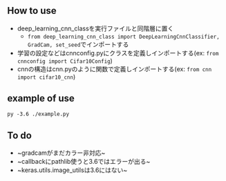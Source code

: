 # 
## How to use
- deep_learning_cnn_classを実行ファイルと同階層に置く
  - `from deep_learning_cnn_class import DeepLearningCnnClassifier, GradCam, set_seed`でインポートする
- 学習の設定などはcnnconfig.pyにクラスを定義しインポートする(ex: `from cnnconfig import Cifar10Config`)
- cnnの構造はcnn.pyのように関数で定義しインポートする(ex: `from cnn import cifar10_cnn`)

## example of use
`py -3.6 ./example.py`

## To do
- ~gradcamがまだカラー非対応~
- ~callbackにpathlib使うと3.6ではエラーが出る~
- ~keras.utils.image_utilsは3.6にはない~
